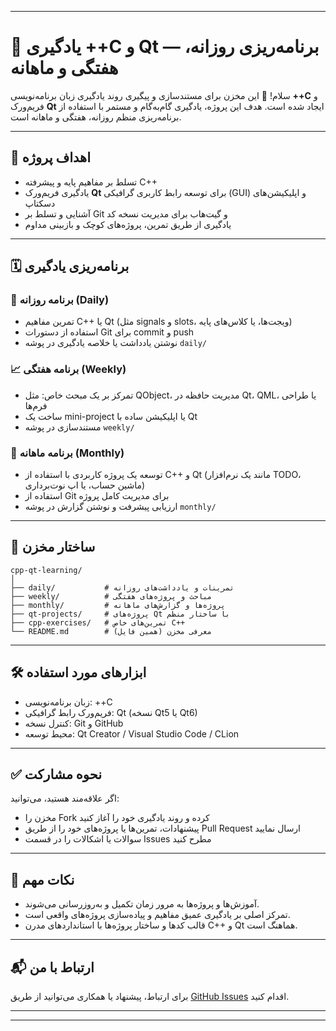 

---

# 📘 یادگیری ++C و Qt — برنامه‌ریزی روزانه، هفتگی و ماهانه

سلام! 👋
این مخزن برای مستندسازی و پیگیری روند یادگیری زبان برنامه‌نویسی **++C** و فریم‌ورک **Qt** ایجاد شده است. هدف این پروژه، یادگیری گام‌به‌گام و مستمر با استفاده از برنامه‌ریزی منظم روزانه، هفتگی و ماهانه است.

---

## 🎯 اهداف پروژه

* تسلط بر مفاهیم پایه و پیشرفته C++
* یادگیری فریم‌ورک **Qt** برای توسعه رابط کاربری گرافیکی (GUI) و اپلیکیشن‌های دسکتاپ
* آشنایی و تسلط بر Git و گیت‌هاب برای مدیریت نسخه کد
* یادگیری از طریق تمرین، پروژه‌های کوچک و بازبینی مداوم

---

## 🗓️ برنامه‌ریزی یادگیری

### 📅 برنامه روزانه (Daily)

* تمرین مفاهیم C++ یا Qt (مثل signals و slots، ویجت‌ها، یا کلاس‌های پایه)
* استفاده از دستورات Git برای commit و push
* نوشتن یادداشت یا خلاصه یادگیری در پوشه `daily/`

### 📈 برنامه هفتگی (Weekly)

* تمرکز بر یک مبحث خاص: مثل QObject، مدیریت حافظه در Qt، QML، یا طراحی فرم‌ها
* ساخت یک mini-project یا اپلیکیشن ساده با Qt
* مستندسازی در پوشه `weekly/`

### 📆 برنامه ماهانه (Monthly)

* توسعه یک پروژه کاربردی با استفاده از C++ و Qt (مانند یک نرم‌افزار TODO، ماشین حساب، یا اپ نوت‌برداری)
* استفاده از Git برای مدیریت کامل پروژه
* ارزیابی پیشرفت و نوشتن گزارش در پوشه `monthly/`

---

## 📂 ساختار مخزن

```
cpp-qt-learning/
│
├── daily/           # تمرینات و یادداشت‌های روزانه
├── weekly/          # مباحث و پروژه‌های هفتگی
├── monthly/         # پروژه‌ها و گزارش‌های ماهانه
├── qt-projects/     # پروژه‌های Qt با ساختار منظم
├── cpp-exercises/   # تمرین‌های خاص C++
└── README.md        # معرفی مخزن (همین فایل)
```

---

## 🛠️ ابزارهای مورد استفاده

* زبان برنامه‌نویسی: ++C
* فریم‌ورک رابط گرافیکی: Qt (نسخه Qt5 یا Qt6)
* کنترل نسخه: Git و GitHub
* محیط توسعه: Qt Creator / Visual Studio Code / CLion

---

## ✅ نحوه مشارکت

اگر علاقه‌مند هستید، می‌توانید:

* مخزن را Fork کرده و روند یادگیری خود را آغاز کنید
* پیشنهادات، تمرین‌ها یا پروژه‌های خود را از طریق Pull Request ارسال نمایید
* سوالات یا اشکالات را در قسمت Issues مطرح کنید

---

## 📌 نکات مهم

* آموزش‌ها و پروژه‌ها به مرور زمان تکمیل و به‌روزرسانی می‌شوند.
* تمرکز اصلی بر یادگیری عمیق مفاهیم و پیاده‌سازی پروژه‌های واقعی است.
* قالب کدها و ساختار پروژه‌ها با استانداردهای مدرن C++ و Qt هماهنگ است.

---

## 📬 ارتباط با من

برای ارتباط، پیشنهاد یا همکاری می‌توانید از طریق [GitHub Issues](https://github.com/YourUsername/cpp-qt-learning/issues) اقدام کنید.

---



---


